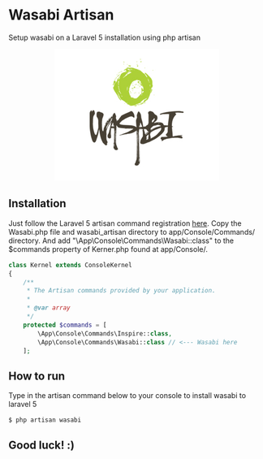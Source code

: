 # Wasabi Artisan
Setup wasabi on a Laravel 5 installation using php artisan

<div align="center"><img src="https://raw.githubusercontent.com/rafaelgandi/wasabi_artisan/master/wasabilogo.png"></div>

## Installation
Just follow the Laravel 5 artisan command registration [here](http://laravel.com/docs/5.0/commands#registering-commands). 
Copy the Wasabi.php file and wasabi_artisan directory to app/Console/Commands/ directory. 
And add "\App\Console\Commands\Wasabi::class" to the $commands property of Kerner.php found at app/Console/.

```PHP
class Kernel extends ConsoleKernel
{
    /**
     * The Artisan commands provided by your application.
     *
     * @var array
     */
    protected $commands = [
        \App\Console\Commands\Inspire::class,
        \App\Console\Commands\Wasabi::class // <--- Wasabi here
    ];

```

## How to run
Type in the artisan command below to your console to install wasabi to laravel 5

```Javascript
$ php artisan wasabi
```

## Good luck! :)